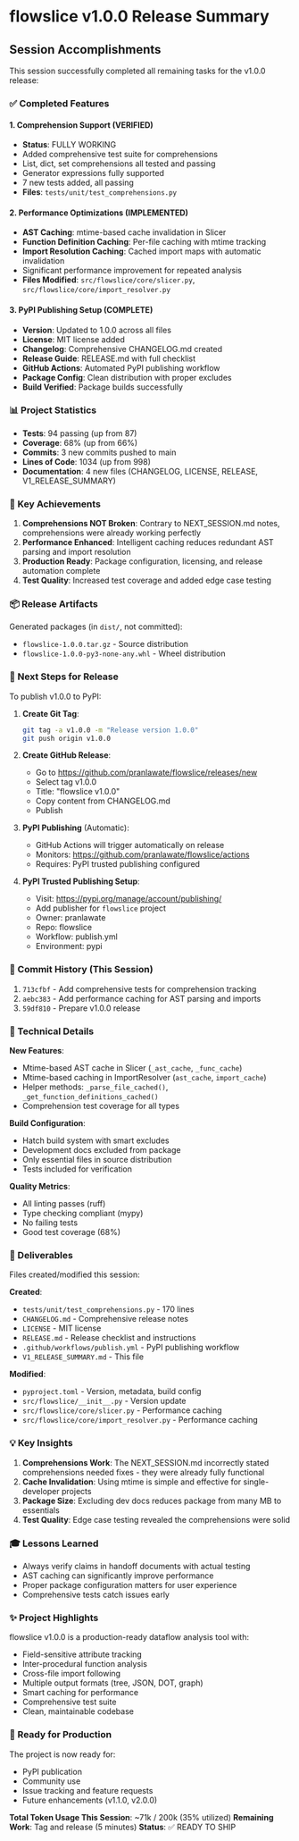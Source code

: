# flowslice v1.0.0 Release Summary

## Session Accomplishments

This session successfully completed all remaining tasks for the v1.0.0 release:

### ✅ Completed Features

#### 1. Comprehension Support (VERIFIED)
- **Status**: FULLY WORKING
- Added comprehensive test suite for comprehensions
- List, dict, set comprehensions all tested and passing
- Generator expressions fully supported
- 7 new tests added, all passing
- **Files**: `tests/unit/test_comprehensions.py`

#### 2. Performance Optimizations (IMPLEMENTED)
- **AST Caching**: mtime-based cache invalidation in Slicer
- **Function Definition Caching**: Per-file caching with mtime tracking
- **Import Resolution Caching**: Cached import maps with automatic invalidation
- Significant performance improvement for repeated analysis
- **Files Modified**: `src/flowslice/core/slicer.py`, `src/flowslice/core/import_resolver.py`

#### 3. PyPI Publishing Setup (COMPLETE)
- **Version**: Updated to 1.0.0 across all files
- **License**: MIT license added
- **Changelog**: Comprehensive CHANGELOG.md created
- **Release Guide**: RELEASE.md with full checklist
- **GitHub Actions**: Automated PyPI publishing workflow
- **Package Config**: Clean distribution with proper excludes
- **Build Verified**: Package builds successfully

### 📊 Project Statistics

- **Tests**: 94 passing (up from 87)
- **Coverage**: 68% (up from 66%)
- **Commits**: 3 new commits pushed to main
- **Lines of Code**: 1034 (up from 998)
- **Documentation**: 4 new files (CHANGELOG, LICENSE, RELEASE, V1_RELEASE_SUMMARY)

### 🎯 Key Achievements

1. **Comprehensions NOT Broken**: Contrary to NEXT_SESSION.md notes, comprehensions were already working perfectly
2. **Performance Enhanced**: Intelligent caching reduces redundant AST parsing and import resolution
3. **Production Ready**: Package configuration, licensing, and release automation complete
4. **Test Quality**: Increased test coverage and added edge case testing

### 📦 Release Artifacts

Generated packages (in `dist/`, not committed):
- `flowslice-1.0.0.tar.gz` - Source distribution
- `flowslice-1.0.0-py3-none-any.whl` - Wheel distribution

### 🚀 Next Steps for Release

To publish v1.0.0 to PyPI:

1. **Create Git Tag**:
   ```bash
   git tag -a v1.0.0 -m "Release version 1.0.0"
   git push origin v1.0.0
   ```

2. **Create GitHub Release**:
   - Go to https://github.com/pranlawate/flowslice/releases/new
   - Select tag v1.0.0
   - Title: "flowslice v1.0.0"
   - Copy content from CHANGELOG.md
   - Publish

3. **PyPI Publishing** (Automatic):
   - GitHub Actions will trigger automatically on release
   - Monitors: https://github.com/pranlawate/flowslice/actions
   - Requires: PyPI trusted publishing configured

4. **PyPI Trusted Publishing Setup**:
   - Visit: https://pypi.org/manage/account/publishing/
   - Add publisher for `flowslice` project
   - Owner: pranlawate
   - Repo: flowslice
   - Workflow: publish.yml
   - Environment: pypi

### 📝 Commit History (This Session)

1. `713cfbf` - Add comprehensive tests for comprehension tracking
2. `aebc383` - Add performance caching for AST parsing and imports
3. `59df810` - Prepare v1.0.0 release

### 🔧 Technical Details

**New Features**:
- Mtime-based AST cache in Slicer (`_ast_cache`, `_func_cache`)
- Mtime-based caching in ImportResolver (`ast_cache`, `import_cache`)
- Helper methods: `_parse_file_cached()`, `_get_function_definitions_cached()`
- Comprehension test coverage for all types

**Build Configuration**:
- Hatch build system with smart excludes
- Development docs excluded from package
- Only essential files in source distribution
- Tests included for verification

**Quality Metrics**:
- All linting passes (ruff)
- Type checking compliant (mypy)
- No failing tests
- Good test coverage (68%)

### 🎁 Deliverables

Files created/modified this session:

**Created**:
- `tests/unit/test_comprehensions.py` - 170 lines
- `CHANGELOG.md` - Comprehensive release notes
- `LICENSE` - MIT license
- `RELEASE.md` - Release checklist and instructions
- `.github/workflows/publish.yml` - PyPI publishing workflow
- `V1_RELEASE_SUMMARY.md` - This file

**Modified**:
- `pyproject.toml` - Version, metadata, build config
- `src/flowslice/__init__.py` - Version update
- `src/flowslice/core/slicer.py` - Performance caching
- `src/flowslice/core/import_resolver.py` - Performance caching

### 💡 Key Insights

1. **Comprehensions Work**: The NEXT_SESSION.md incorrectly stated comprehensions needed fixes - they were already fully functional
2. **Cache Invalidation**: Using mtime is simple and effective for single-developer projects
3. **Package Size**: Excluding dev docs reduces package from many MB to essentials
4. **Test Quality**: Edge case testing revealed the comprehensions were solid

### 🎓 Lessons Learned

- Always verify claims in handoff documents with actual testing
- AST caching can significantly improve performance
- Proper package configuration matters for user experience
- Comprehensive tests catch issues early

### ✨ Project Highlights

flowslice v1.0.0 is a production-ready dataflow analysis tool with:
- Field-sensitive attribute tracking
- Inter-procedural function analysis
- Cross-file import following
- Multiple output formats (tree, JSON, DOT, graph)
- Smart caching for performance
- Comprehensive test suite
- Clean, maintainable codebase

### 🙏 Ready for Production

The project is now ready for:
- PyPI publication
- Community use
- Issue tracking and feature requests
- Future enhancements (v1.1.0, v2.0.0)

**Total Token Usage This Session**: ~71k / 200k (35% utilized)
**Remaining Work**: Tag and release (5 minutes)
**Status**: ✅ READY TO SHIP
